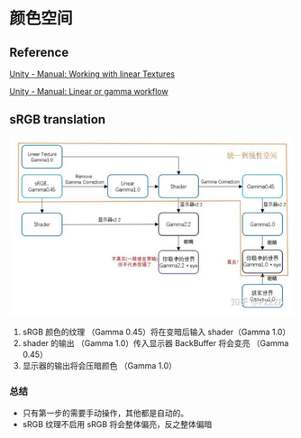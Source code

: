 # 颜色空间

## Reference

[Unity - Manual: Working with linear Textures](https://docs.unity3d.com/Manual/LinearRendering-LinearTextures.html)

[Unity - Manual: Linear or gamma workflow](https://docs.unity3d.com/Manual/LinearRendering-LinearOrGammaWorkflow.html)

## sRGB  translation

![1655781486000](image/color-space/1655781486000.png)

1. sRGB 颜色的纹理 （Gamma 0.45）将在变暗后输入 shader（Gamma 1.0）
2. shader 的输出 （Gamma 1.0）传入显示器 BackBuffer 将会变亮 （Gamma 0.45）
3. 显示器的输出将会压暗颜色 （Gamma 1.0）

### 总结

- 只有第一步的需要手动操作，其他都是自动的。
- sRGB 纹理不启用 sRGB 将会整体偏亮，反之整体偏暗
